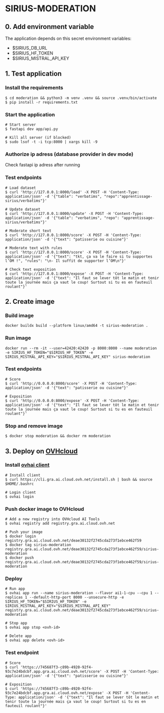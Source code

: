 # SIRIUS-MODERATION

## 0. Add environment variable
The application depends on this secret environment variables:
- $SIRIUS_DB_URL
- $SIRIUS_HF_TOKEN
- $SIRIUS_MISTRAL_API_KEY

## 1. Test application

### Install the requirements

```
$ cd moderation && python3 -m venv .venv && source .venv/bin/activate
$ pip install -r requirements.txt
```

### Start the application
```
# Start server
$ fastapi dev app/api.py

# Kill all server (if blocked)
$ sudo lsof -t -i tcp:8000 | xargs kill -9
```


### Authorize ip adress (database provider in dev mode)
Check fastapi ip adress after running

### Test endpoints
```
# Load dataset
$ curl 'http://127.0.0.1:8000/load' -X POST -H 'Content-Type: application/json' -d '{"table": "verbatims", "repo":"apprentissage-sirius/verbatims"}'

# Update dataset
$ curl 'http://127.0.0.1:8000/update' -X POST -H 'Content-Type: application/json' -d '{"table": "verbatims", "repo": "apprentissage-sirius/verbatims"}'

# Moderate short text
$ curl 'http://127.0.0.1:8000/score' -X POST -H 'Content-Type: application/json' -d '{"text": "patisserie ou cuisine"}'

# Moderate text with rules
$ curl 'http://127.0.0.1:8000/score' -X POST -H 'Content-Type: application/json' -d '{"text": "tkt, ça va le faire si tu supportes l’OM !", "rules": "\n- Il suffit de supporter l’OM\n"}'

# Check text exposition
$ curl 'http://127.0.0.1:8000/expose' -X POST -H 'Content-Type: application/json' -d '{"text": "Il faut se lever tôt le matin et tenir toute la journée mais ça vaut le coup! Surtout si tu es en fauteuil roulant"}'
```

## 2. Create image

### Build image
```
docker buildx build --platform linux/amd64 -t sirius-moderation .
```
### Run image
```
docker run --rm -it --user=42420:42420 -p 8000:8000 --name moderation -e SIRIUS_HF_TOKEN="$SIRIUS_HF_TOKEN" -e SIRIUS_MISTRAL_API_KEY="$SIRIUS_MISTRAL_API_KEY" sirius-moderation
```
### Test endpoints
```
# Score
$ curl 'http://0.0.0.0:8000/score' -X POST -H 'Content-Type: application/json' -d '{"text": "patisserie ou cuisine"}'

# Exposition
$ curl 'http://0.0.0.0:8000/expose' -X POST -H 'Content-Type: application/json' -d '{"text": "Il faut se lever tôt le matin et tenir toute la journée mais ça vaut le coup! Surtout si tu es en fauteuil roulant"}'
```

### Stop and remove image
```
$ docker stop moderation && docker rm moderation
```

## 3. Deploy on [OVHcloud](https://help.ovhcloud.com/csm/en-public-cloud-ai-deploy-build-use-custom-image?id=kb_article_view&sysparm_article=KB0057405)

### Install [ovhai client](https://help.ovhcloud.com/csm/en-gb-public-cloud-ai-cli-install-client?id=kb_article_view&sysparm_article=KB0047844)
```
# Install client
$ curl https://cli.gra.ai.cloud.ovh.net/install.sh | bash && source $HOME/.bashrc

# Login client
$ ovhai login
```

### Push docker image to OVHcloud
```
# Add a new registry into OVHcloud AI Tools
$ ovhai registry add registry.gra.ai.cloud.ovh.net

# Push your image
$ docker login registry.gra.ai.cloud.ovh.net/deae30132f2745cda273f1ebce462f59
$ docker tag sirius-moderation registry.gra.ai.cloud.ovh.net/deae30132f2745cda273f1ebce462f59/sirius-moderation
$ docker push registry.gra.ai.cloud.ovh.net/deae30132f2745cda273f1ebce462f59/sirius-moderation
```

### Deploy
```
# Run app
$ ovhai app run --name sirius-moderation --flavor ai1-1-cpu --cpu 1 --replicas 1 --default-http-port 8000 --unsecure-http -e SIRIUS_HF_TOKEN="$SIRIUS_HF_TOKEN" -e SIRIUS_MISTRAL_API_KEY="$SIRIUS_MISTRAL_API_KEY" registry.gra.ai.cloud.ovh.net/deae30132f2745cda273f1ebce462f59/sirius-moderation

# Stop app
$ ovhai app stop <ovh-id>

# Delete app
$ ovhai app delete <ovh-id>
```

### Test endpoint
```
# Score
$ curl 'https://745687f3-c89b-4920-92f4-93c7e24bdcbf.app.gra.ai.cloud.ovh.net/score' -X POST -H 'Content-Type: application/json' -d '{"text": "patisserie ou cuisine"}'

# Exposition
$ curl 'https://745687f3-c89b-4920-92f4-93c7e24bdcbf.app.gra.ai.cloud.ovh.net/expose' -X POST -H 'Content-Type: application/json' -d '{"text": "Il faut se lever tôt le matin et tenir toute la journée mais ça vaut le coup! Surtout si tu es en fauteuil roulant"}'
```